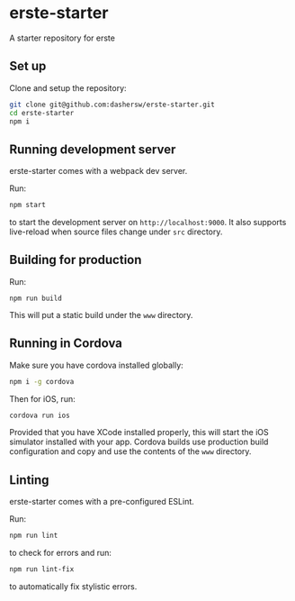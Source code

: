 # erste-starter
A starter repository for erste

## Set up
Clone and setup the repository:

```bash
git clone git@github.com:dashersw/erste-starter.git
cd erste-starter
npm i
```

## Running development server
erste-starter comes with a webpack dev server.

Run:

```bash
npm start
```

to start the development server on `http://localhost:9000`. It also supports live-reload when source files change under `src` directory.

## Building for production

Run:

```
npm run build
```

This will put a static build under the `www` directory.

## Running in Cordova
Make sure you have cordova installed globally:
```bash
npm i -g cordova
```

Then for iOS, run:

```bash
cordova run ios
```

Provided that you have XCode installed properly, this will start the iOS simulator installed with your app. Cordova builds use production build configuration and copy and use the contents of the `www` directory.

## Linting
erste-starter comes with a pre-configured ESLint.

Run:
```bash
npm run lint
```

to check for errors and run:

```bash
npm run lint-fix
```

to automatically fix stylistic errors.
